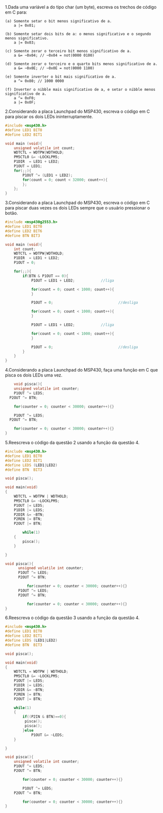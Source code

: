 1.Dada uma variável a do tipo char (um byte), escreva os trechos de código em C para:

	(a) Somente setar o bit menos significativo de a.
		a |= 0x01;

	(b) Somente setar dois bits de a: o menos significativo e o segundo menos significativo.
		a |= 0x03;

	(c) Somente zerar o terceiro bit menos significativo de a.
		a &= ~0x04; // ~0x04 = not(0000 0100)

	(d) Somente zerar o terceiro e o quarto bits menos significativo de a.
		a &= ~0x0E; // ~0x0E = not(0000 1100)

	(e) Somente inverter o bit mais significativo de a.
		a ^= 0x80; // 1000 0000

	(f) Inverter o nibble mais significativo de a, e setar o nibble menos significativo de a.
		a ^= 0xF0;
		a |= 0x0F;

2.Considerando a placa Launchpad do MSP430, escreva o código em C para piscar os dois LEDs ininterruptamente.
``` C
#include <msp430.h>
#define LED1 BIT0
#define LED2 BIT1

void main (void){
    unsigned volatile int count;
    WDTCTL = WDTPW|WDTHOLD;
    PM5CTL0 &= ~LOCKLPM5;
    P1DIR  = LED1 + LED2;
    P1OUT = LED1;
    for(;;){
        P1OUT ^= (LED1 + LED2);
        for(count = 0; count < 32000; count++){
        };
    };
}

```

3.Considerando a placa Launchpad do MSP430, escreva o código em C para piscar duas vezes os dois LEDs sempre que o usuário pressionar o botão.
``` C
#include <msp430g2553.h>
#define LED1 BIT0
#define LED2 BIT6
#define BTN BIT3

void main (void){
	int count;
	WDTCTL = WDTPW|WDTHOLD;
	P1DIR  = LED1 + LED2;
	P1OUT = 0;

	for(;;){
		if(BTN & P1OUT == 0){
			P1OUT = LED1 + LED2;			//liga

			for(count = 0; count < 1000; count++){		
			}

			P1OUT = 0;								//desliga

			for(count = 0; count < 1000; count++){		
			}

			P1OUT = LED1 + LED2;			//liga

			for(count = 0; count < 1000; count++){		
			}

			P1OUT = 0;								//desliga
		}
	}
}
 ```
4.Considerando a placa Launchpad do MSP430, faça uma função em C que pisca os dois LEDs uma vez.
``` C
	void pisca(){
	unsigned volatile int counter;
	P1OUT ^= LEDS;
  P2OUT ^= BTN;

	for(counter = 0; counter < 30000; counter++){}

	P1OUT ^= LEDS;
  P2OUT ^= BTN;

	for(counter = 0; counter < 30000; counter++){}
}

```


5.Reescreva o código da questão 2 usando a função da questão 4.

``` C
#include <msp430.h>
#define LED1 BIT0
#define LED2 BIT1
#define LEDS (LED1|LED2)
#define BTN  BIT3

void pisca();

void main(void)
{
    WDTCTL = WDTPW | WDTHOLD;
    PM5CTL0 &= ~LOCKLPM5;
    P1OUT |= LEDS;
    P1DIR |= LEDS;
    P2DIR &= ~BTN;
    P2REN |= BTN;
    P2OUT |= BTN;

		while(1)
    {
		pisca();
    }

}

void pisca(){
  	  unsigned volatile int counter;
      P1OUT ^= LEDS;
      P2OUT ^= BTN;

		  for(counter = 0; counter < 30000; counter++){}
      P1OUT ^= LEDS;
      P2OUT ^= BTN;

		  for(counter = 0; counter < 30000; counter++){}
}


```
6.Reescreva o código da questão 3 usando a função da questão 4.
``` C
#include <msp430.h>
#define LED1 BIT0
#define LED2 BIT1
#define LEDS (LED1|LED2)
#define BTN  BIT3

void pisca();

void main(void)
{
    WDTCTL = WDTPW | WDTHOLD;
    PM5CTL0 &= ~LOCKLPM5;
    P1OUT |= LEDS;
    P1DIR |= LEDS;
    P2DIR &= ~BTN;
    P2REN |= BTN;
    P2OUT |= BTN;

    while(1)
    {
        if((P2IN & BTN)==0){
         pisca();
         pisca();
        }else
            P1OUT &= ~LEDS;
    }

}

void pisca(){
    unsigned volatile int counter;
    P1OUT ^= LEDS;
    P2OUT ^= BTN;

		for(counter = 0; counter < 30000; counter++){}

		P1OUT ^= LEDS;
    P2OUT ^= BTN;

		for(counter = 0; counter < 30000; counter++){}
}

```
